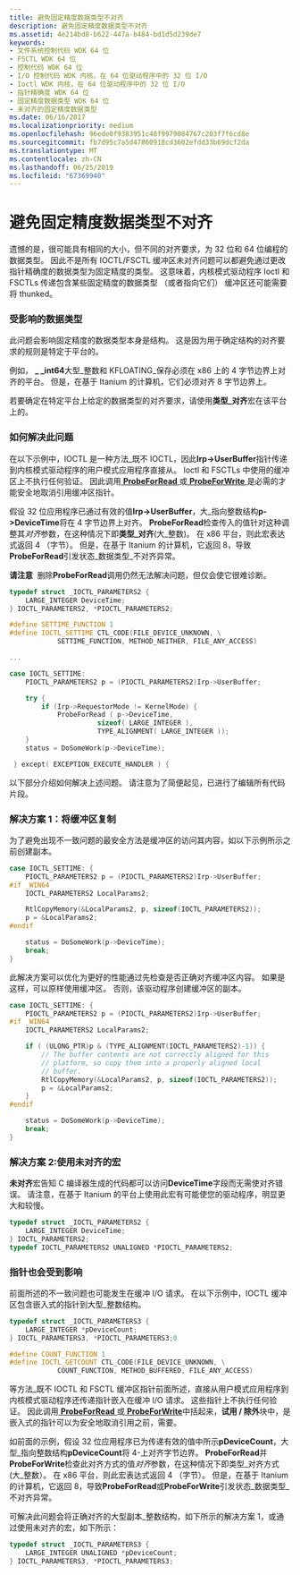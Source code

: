 ```yaml
---
title: 避免固定精度数据类型不对齐
description: 避免固定精度数据类型不对齐
ms.assetid: 4e214bd8-b622-447a-b484-bd1d5d239de7
keywords:
- 文件系统控制代码 WDK 64 位
- FSCTL WDK 64 位
- 控制代码 WDK 64 位
- I/O 控制代码 WDK 内核，在 64 位驱动程序中的 32 位 I/O
- Ioctl WDK 内核，在 64 位驱动程序中的 32 位 I/O
- 指针精确度 WDK 64 位
- 固定精度数据类型 WDK 64 位
- 未对齐的固定精度数据类型
ms.date: 06/16/2017
ms.localizationpriority: medium
ms.openlocfilehash: 96ede0f9383951c48f9979084767c203f7f6cd8e
ms.sourcegitcommit: fb7d95c7a5d47860918cd3602efdd33b69dcf2da
ms.translationtype: MT
ms.contentlocale: zh-CN
ms.lasthandoff: 06/25/2019
ms.locfileid: "67369940"
---
```

# <a name="avoiding-misalignment-of-fixed-precision-data-types"></a>避免固定精度数据类型不对齐





遗憾的是，很可能具有相同的大小，但不同的对齐要求，为 32 位和 64 位编程的数据类型。 因此不是所有 IOCTL/FSCTL 缓冲区未对齐问题可以都避免通过更改指针精确度的数据类型为固定精度的类型。 这意味着，内核模式驱动程序 Ioctl 和 FSCTLs 传递包含某些固定精度的数据类型 （或者指向它们） 缓冲区还可能需要将 thunked。

### <a name="which-data-types-are-affected"></a>受影响的数据类型

此问题会影响固定精度的数据类型本身是结构。 这是因为用于确定结构的对齐要求的规则是特定于平台的。

例如，  **\_ \_int64**大型\_整数和 KFLOATING\_保存必须在 x86 上的 4 字节边界上对齐的平台。 但是，在基于 Itanium 的计算机，它们必须对齐 8 字节边界上。

若要确定在特定平台上给定的数据类型的对齐要求，请使用**类型\_对齐**宏在该平台上的。

### <a name="how-to-fix-the-problem"></a>如何解决此问题

在以下示例中，IOCTL 是一种方法\_既不 IOCTL，因此**Irp-&gt;UserBuffer**指针传递到内核模式驱动程序的用户模式应用程序直接从。 Ioctl 和 FSCTLs 中使用的缓冲区上不执行任何验证。 因此调用[ **ProbeForRead** ](https://docs.microsoft.com/windows-hardware/drivers/ddi/content/wdm/nf-wdm-probeforread)或[ **ProbeForWrite** ](https://docs.microsoft.com/windows-hardware/drivers/ddi/content/wdm/nf-wdm-probeforwrite)是必需的才能安全地取消引用缓冲区指针。

假设 32 位应用程序已通过有效的值**Irp-&gt;UserBuffer**，大\_指向整数结构**p-&gt;DeviceTime**将在 4 字节边界上对齐。 **ProbeForRead**检查传入的值针对这种调整其*对齐*参数，在这种情况下即**类型\_对齐**(大\_整数)。 在 x86 平台，则此宏表达式返回 4 （字节）。 但是，在基于 Itanium 的计算机，它返回 8，导致**ProbeForRead**引发状态\_数据类型\_不对齐异常。

**请注意**  删除**ProbeForRead**调用仍然无法解决问题，但仅会使它很难诊断。

 

```cpp
typedef struct _IOCTL_PARAMETERS2 {
    LARGE_INTEGER DeviceTime;
} IOCTL_PARAMETERS2, *PIOCTL_PARAMETERS2;

#define SETTIME_FUNCTION 1
#define IOCTL_SETTIME CTL_CODE(FILE_DEVICE_UNKNOWN, \
            SETTIME_FUNCTION, METHOD_NEITHER, FILE_ANY_ACCESS)

...

case IOCTL_SETTIME:
    PIOCTL_PARAMETERS2 p = (PIOCTL_PARAMETERS2)Irp->UserBuffer;

    try {                 
        if (Irp->RequestorMode != KernelMode) { 
            ProbeForRead ( p->DeviceTime,
                      sizeof( LARGE_INTEGER ),
                      TYPE_ALIGNMENT( LARGE_INTEGER ));
    }
    status = DoSomeWork(p->DeviceTime);

 } except( EXCEPTION_EXECUTE_HANDLER ) {
```

以下部分介绍如何解决上述问题。 请注意为了简便起见，已进行了编辑所有代码片段。

### <a name="solution-1-copy-the-buffer"></a>解决方案 1：将缓冲区复制

为了避免出现不一致问题的最安全方法是缓冲区的访问其内容，如以下示例所示之前创建副本。

```cpp
case IOCTL_SETTIME: {
    PIOCTL_PARAMETERS2 p = (PIOCTL_PARAMETERS2)Irp->UserBuffer;
#if _WIN64
    IOCTL_PARAMETERS2 LocalParams2;

    RtlCopyMemory(&LocalParams2, p, sizeof(IOCTL_PARAMETERS2));
    p = &LocalParams2;
#endif

    status = DoSomeWork(p->DeviceTime);
    break;
}
```

此解决方案可以优化为更好的性能通过先检查是否正确对齐缓冲区内容。 如果是这样，可以原样使用缓冲区。 否则，该驱动程序创建缓冲区的副本。

```cpp
case IOCTL_SETTIME: {
    PIOCTL_PARAMETERS2 p = (PIOCTL_PARAMETERS2)Irp->UserBuffer;
#if _WIN64
    IOCTL_PARAMETERS2 LocalParams2;

    if ( (ULONG_PTR)p & (TYPE_ALIGNMENT(IOCTL_PARAMETERS2)-1)) {
        // The buffer contents are not correctly aligned for this 
        // platform, so copy them into a properly aligned local 
        // buffer.
        RtlCopyMemory(&LocalParams2, p, sizeof(IOCTL_PARAMETERS2));
        p = &LocalParams2;
    }
#endif

    status = DoSomeWork(p->DeviceTime);
    break;
}
```

### <a name="solution-2-use-the-unaligned-macro"></a>解决方案 2:使用未对齐的宏

**未对齐**宏告知 C 编译器生成的代码都可以访问**DeviceTime**字段而无需使对齐错误。 请注意，在基于 Itanium 的平台上使用此宏有可能使您的驱动程序，明显更大和较慢。

```cpp
typedef struct _IOCTL_PARAMETERS2 {
    LARGE_INTEGER DeviceTime;
} IOCTL_PARAMETERS2;
typedef IOCTL_PARAMETERS2 UNALIGNED *PIOCTL_PARAMETERS2;
```

### <a name="pointers-are-also-affected"></a>指针也会受到影响

前面所述的不一致问题也可能发生在缓冲 I/O 请求。 在以下示例中，IOCTL 缓冲区包含嵌入式的指针到大型\_整数结构。

```cpp
typedef struct _IOCTL_PARAMETERS3 {
    LARGE_INTEGER *pDeviceCount;
} IOCTL_PARAMETERS3, *PIOCTL_PARAMETERS3;0

#define COUNT_FUNCTION 1
#define IOCTL_GETCOUNT CTL_CODE(FILE_DEVICE_UNKNOWN, \
            COUNT_FUNCTION, METHOD_BUFFERED, FILE_ANY_ACCESS)
```

等方法\_既不 IOCTL 和 FSCTL 缓冲区指针前面所述，直接从用户模式应用程序到内核模式驱动程序还传递指针嵌入在缓冲 I/O 请求。 这些指针上不执行任何验证。 因此调用[ **ProbeForRead** ](https://docs.microsoft.com/windows-hardware/drivers/ddi/content/wdm/nf-wdm-probeforread)或[ **ProbeForWrite**](https://docs.microsoft.com/windows-hardware/drivers/ddi/content/wdm/nf-wdm-probeforwrite)中括起来，**试用 / 除外**块中，是嵌入式的指针可以为安全地取消引用之前，需要。

如前面的示例，假设 32 位应用程序已为传递有效的值中所示**pDeviceCount**，大型\_指向整数结构**pDeviceCount**将 4-上对齐字节边界。 **ProbeForRead**并**ProbeForWrite**检查此对齐方式的值*对齐*参数，在这种情况下即类型\_对齐方式 (大\_整数）。 在 x86 平台，则此宏表达式返回 4 （字节）。 但是，在基于 Itanium 的计算机，它返回 8，导致**ProbeForRead**或**ProbeForWrite**引发状态\_数据类型\_不对齐异常。

可解决此问题会将正确对齐的大型副本\_整数结构，如下所示的解决方案 1，或通过使用未对齐的宏，如下所示：

```cpp
typedef struct _IOCTL_PARAMETERS3 {
    LARGE_INTEGER UNALIGNED *pDeviceCount;
} IOCTL_PARAMETERS3, *PIOCTL_PARAMETERS3;
```

 

 




